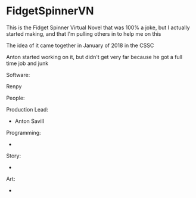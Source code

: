 # FidgetSpinnerVN
This is the Fidget Spinner Virtual Novel that was 100% a joke, but I actually started making, and that I'm pulling others in to help me on this



The idea of it came together in January of 2018 in the CSSC

Anton started working on it, but didn't get very far because he got a full time job and junk



Software:

Renpy





People:

Production Lead:

- Anton Savill

 Programming:

- ​

Story:

- ​

Art:

-  

